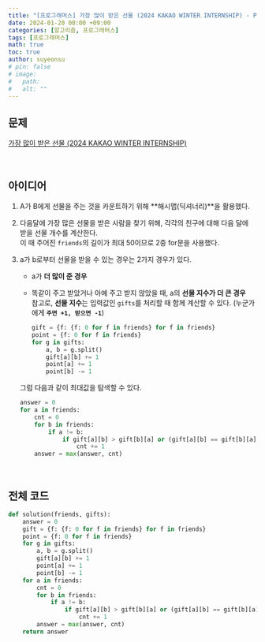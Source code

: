 ```yaml
---
title: "[프로그래머스] 가장 많이 받은 선물 (2024 KAKAO WINTER INTERNSHIP) - Python"
date: 2024-01-20 00:00 +09:00
categories: [알고리즘, 프로그래머스]
tags: [프로그래머스]
math: true
toc: true
author: suyeonsu
# pin: false
# image:
#   path: 
#   alt: ""
---
```


## 문제

[가장 많이 받은 선물 (2024 KAKAO WINTER INTERNSHIP)](https://school.programmers.co.kr/learn/courses/30/lessons/258712?language=python3)

<br>

## 아이디어

1. A가 B에게 선물을 주는 것을 카운트하기 위해 **해시맵(딕셔너리)**을 활용했다.  

2. 다음달에 가장 많은 선물을 받은 사람을 찾기 위해, 각각의 친구에 대해 다음 달에 받을 선물 개수를 계산한다.  
이 때 주어진 `friends`의 길이가 최대 50이므로 2중 for문을 사용했다.  

3. a가 b로부터 선물을 받을 수 있는 경우는 2가지 경우가 있다.  
    - a가 **더 많이 준 경우**  

    - 똑같이 주고 받았거나 아예 주고 받지 않았을 때, a의 **선물 지수가 더 큰 경우**  
    참고로, **선물 지수**는 입력값인 `gifts`를 처리할 때 함께 계산할 수 있다. (누군가에게 **`주면 +1, 받으면 -1`**)  
        ```py
        gift = {f: {f: 0 for f in friends} for f in friends}
        point = {f: 0 for f in friends}
        for g in gifts:
            a, b = g.split()
            gift[a][b] += 1
            point[a] += 1
            point[b] -= 1
        ```  
    
    그럼 다음과 같이 최대값을 탐색할 수 있다.
    ```py
    answer = 0
    for a in friends:
        cnt = 0
        for b in friends:
            if a != b:
                if gift[a][b] > gift[b][a] or (gift[a][b] == gift[b][a] and point[a] > point[b]):
                    cnt += 1
        answer = max(answer, cnt)
    ```

<br>

## 전체 코드 

```py
def solution(friends, gifts):
    answer = 0
    gift = {f: {f: 0 for f in friends} for f in friends}
    point = {f: 0 for f in friends}
    for g in gifts:
        a, b = g.split()
        gift[a][b] += 1
        point[a] += 1
        point[b] -= 1
    for a in friends:
        cnt = 0
        for b in friends:
            if a != b:
                if gift[a][b] > gift[b][a] or (gift[a][b] == gift[b][a] and point[a] > point[b]):
                    cnt += 1
        answer = max(answer, cnt)
    return answer
```